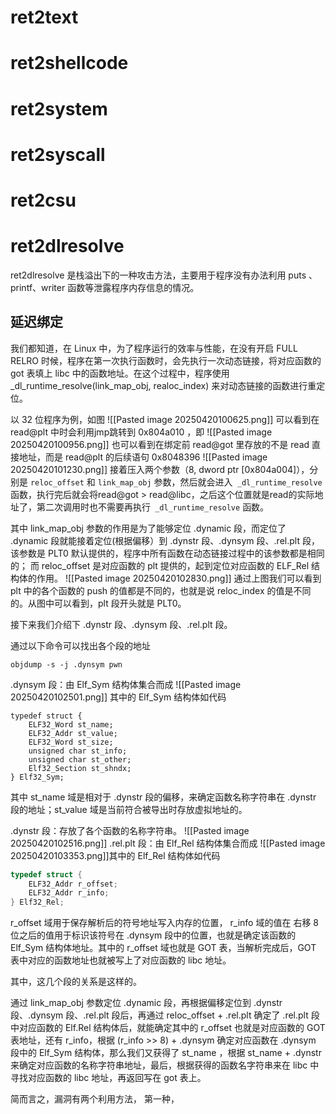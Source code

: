# ret2text

# ret2shellcode

# ret2system

# ret2syscall

# ret2csu

# ret2dlresolve
ret2dlresolve 是栈溢出下的一种攻击方法，主要用于程序没有办法利用 puts 、printf、writer 函数等泄露程序内存信息的情况。
## 延迟绑定
我们都知道，在 Linux 中，为了程序运行的效率与性能，在没有开启 FULL RELRO 时候，程序在第一次执行函数时，会先执行一次动态链接，将对应函数的 got 表填上 libc 中的函数地址。在这个过程中，程序使用 _dl_runtime_resolve(link_map_obj, realoc_index) 来对动态链接的函数进行重定位。

以 32 位程序为例，如图
![[Pasted image 20250420100625.png]]
可以看到在 read@plt 中时会利用jmp跳转到 0x804a010 ，即
![[Pasted image 20250420100956.png]]
也可以看到在绑定前 read@got 里存放的不是 read 直接地址，而是 read@plt 的后续语句 0x8048396
![[Pasted image 20250420101230.png]]
接着压入两个参数（8, dword ptr [0x804a004]），分别是 `reloc_offset` 和 `link_map_obj` 参数，然后就会进入` _dl_runtime_resolve` 函数，执行完后就会将read@got > read@libc，之后这个位置就是read的实际地址了，第二次调用时也不需要再执行` _dl_runtime_resolve` 函数。

其中 link_map_obj 参数的作用是为了能够定位 .dynamic 段，而定位了 .dynamic 段就能接着定位(根据偏移）到 .dynstr 段、.dynsym 段、.rel.plt 段，该参数是 PLT0 默认提供的，程序中所有函数在动态链接过程中的该参数都是相同的；
而 reloc_offset 是对应函数的 plt 提供的，起到定位对应函数的 ELF_Rel 结构体的作用。
![[Pasted image 20250420102830.png]]
通过上图我们可以看到 plt 中的各个函数的 push 的值都是不同的，也就是说 reloc_index 的值是不同的。从图中可以看到，plt 段开头就是 PLT0。

接下来我们介绍下 .dynstr 段、.dynsym 段、.rel.plt 段。

通过以下命令可以找出各个段的地址
```shell
objdump -s -j .dynsym pwn
```
.dynsym 段：由 Elf_Sym 结构体集合而成
![[Pasted image 20250420102501.png]]
其中的 Elf_Sym 结构体如代码
```
typedef struct {
    ELF32_Word st_name;
    ELF32_Addr st_value;
    ELF32_Word st_size;
    unsigned char st_info;
    unsigned char st_other;
    Elf32_Section st_shndx;
} Elf32_Sym;
```
其中 st_name 域是相对于 .dynstr 段的偏移，来确定函数名称字符串在 .dynstr 段的地址；st_value 域是当前符合被导出时存放虚拟地址的。

.dynstr 段：存放了各个函数的名称字符串。
![[Pasted image 20250420102516.png]]
.rel.plt 段：由 Elf_Rel 结构体集合而成
![[Pasted image 20250420103353.png]]其中的 Elf_Rel 结构体如代码
```c
typedef struct {
    ELF32_Addr r_offset;
    ELF32_Addr r_info;
} Elf32_Rel;
```
r_offset 域用于保存解析后的符号地址写入内存的位置， r_info 域的值在 右移 8 位之后的值用于标识该符号在 .dynsym 段中的位置，也就是确定该函数的 Elf_Sym 结构体地址。其中的 r_offset 域也就是 GOT 表，当解析完成后，GOT 表中对应的函数地址也就被写上了对应函数的 libc 地址。

其中，这几个段的关系是这样的。

通过 link_map_obj 参数定位 .dynamic 段，再根据偏移定位到 .dynstr 段、.dynsym 段、.rel.plt 段后，再通过 reloc_offset + .rel.plt 确定了 .rel.plt 段中对应函数的 Elf.Rel 结构体后，就能确定其中的 r_offset 也就是对应函数的 GOT 表地址，还有 r_info，根据 (r_info >> 8) + .dynsym 确定对应函数在 .dynsym 段中的 Elf_Sym 结构体，那么我们又获得了 st_name ，根据 st_name + .dynstr 来确定对应函数的名称字符串地址，最后，根据获得的函数名字符串来在 libc 中寻找对应函数的 libc 地址，再返回写在 got 表上。

简而言之，漏洞有两个利用方法，
第一种，